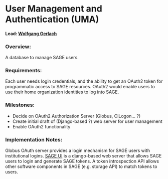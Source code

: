 # User Management and Authentication (UMA)

#### Lead: [Wolfgang Gerlach](mailto:wolfgang@uchicago.edu)

### Overview:
A database to manage SAGE users. 

### Requirements:
Each user needs login credentials, and the ability to get an OAuth2 token for programmatic access to SAGE resources. OAuth2 would enable users to use their home organization identities to log into SAGE.

### Milestones:
  * Decide on OAuth2 Authorization Server (Globus, CILogon… ?)
  * Create initial draft of (Django-based ?) web server for user management
  * Enable OAuth2 functionality

### Implementation Notes:

Globus OAuth server provides a login mechanism for SAGE users with institutional logins. 
[SAGE UI](https://github.com/sagecontinuum/sage-ui) is a django-based web server that allows 
SAGE users to login and generate SAGE tokens. A token introspection API allows other software 
components in SAGE (e.g. storage API) to match tokens to users. 
